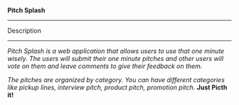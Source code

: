 **Pitch Splash**
****
Description
****
*Pitch Splash is a web application that allows users to use that one minute wisely. The users will submit their one minute pitches and other users will vote on them and leave comments to give their feedback on them.*

 *The pitches are organized by category. You can have different categories like pickup lines, interview pitch, product pitch, promotion pitch.*
                                                                        **Just Picth it!**
